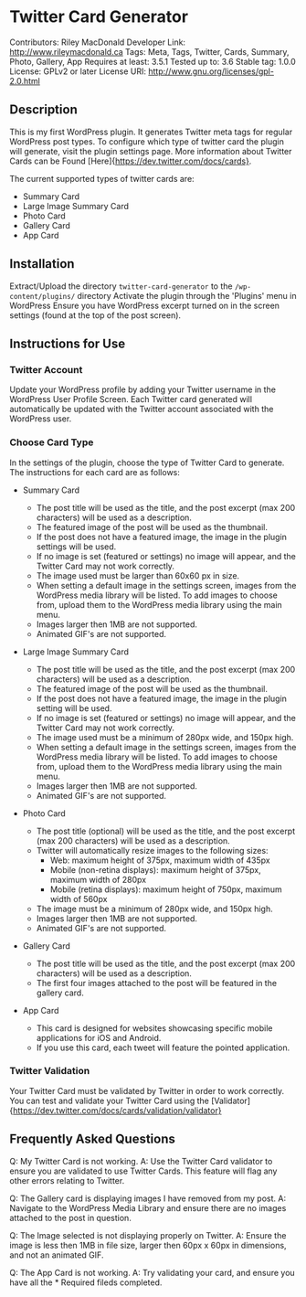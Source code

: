 # Twitter Card Generator #

Contributors: Riley MacDonald
Developer Link: http://www.rileymacdonald.ca
Tags: Meta, Tags, Twitter, Cards, Summary, Photo, Gallery, App
Requires at least: 3.5.1
Tested up to: 3.6
Stable tag: 1.0.0
License: GPLv2 or later
License URI: http://www.gnu.org/licenses/gpl-2.0.html

## Description ##

This is my first WordPress plugin. It generates Twitter meta tags for regular WordPress post types.
To configure which type of twitter card the plugin will generate, visit the plugin settings page.
More information about Twitter Cards can be Found [Here]{https://dev.twitter.com/docs/cards}.

The current supported types of twitter cards are:
- Summary Card
- Large Image Summary Card
- Photo Card
- Gallery Card
- App Card

## Installation ##


Extract/Upload the directory `twitter-card-generator` to the `/wp-content/plugins/` directory
Activate the plugin through the 'Plugins' menu in WordPress
Ensure you have WordPress excerpt turned on in the screen settings (found at the top of the post screen).

## Instructions for Use ##

### Twitter Account ###
Update your WordPress profile by adding your Twitter username in the WordPress User Profile Screen.
Each Twitter card generated will automatically be updated with the Twitter account associated with the WordPress user.

### Choose Card Type ###
In the settings of the plugin, choose the type of Twitter Card to generate.
The instructions for each card are as follows:

- Summary Card
	+ The post title will be used as the title, and the post excerpt (max 200 characters) will be used as a description.
	+ The featured image of the post will be used as the thumbnail.
	+ If the post does not have a featured image, the image in the plugin settings will be used.
	+ If no image is set (featured or settings) no image will appear, and the Twitter Card may not work correctly.
	+ The image used must be larger than 60x60 px in size.
	+ When setting a default image in the settings screen, images from the WordPress media library
		will be listed. To add images to choose from, upload them to the WordPress media library using the main menu.
	+ Images larger then 1MB are not supported.
	+ Animated GIF's are not supported.

- Large Image Summary Card
	+ The post title will be used as the title, and the post excerpt (max 200 characters) will be used as a description.
	+ The featured image of the post will be used as the thumbnail.
	+ If the post does not have a featured image, the image in the plugin setting will be used.
	+ If no image is set (featured or settings) no image will appear, and the Twitter Card may not work correctly.
	+ The image used must be a minimum of 280px wide, and 150px high.
	+ When setting a default image in the settings screen, images from the WordPress media library
	will be listed. To add images to choose from, upload them to the WordPress media library using the main menu.
	+ Images larger then 1MB are not supported.
	+ Animated GIF's are not supported.

- Photo Card
	+ The post title (optional) will be used as the title, and the post excerpt (max 200 characters) will be used as a description.
	+ Twitter will automatically resize images to the following sizes:
		- Web: maximum height of 375px, maximum width of 435px
		- Mobile (non-retina displays): maximum height of 375px, maximum width of 280px
		- Mobile (retina displays): maximum height of 750px, maximum width of 560px
	+ The image must be a minimum of 280px wide, and 150px high.
	+ Images larger then 1MB are not supported.
	+ Animated GIF's are not supported.

- Gallery Card
	+ The post title will be used as the title, and the post excerpt (max 200 characters) will be used as a description.
	+ The first four images attached to the post will be featured in the gallery card.

- App Card
	+ This card is designed for websites showcasing specific mobile applications for iOS and Android.
	+ If you use this card, each tweet will feature the pointed application.

### Twitter Validation ###
Your Twitter Card must be validated by Twitter in order to work correctly.
You can test and validate your Twitter Card using the [Validator]{https://dev.twitter.com/docs/cards/validation/validator}

## Frequently Asked Questions ##
Q: My Twitter Card is not working.
A: Use the Twitter Card validator to ensure you are validated to use Twitter Cards. This feature will flag any other errors relating 	to Twitter.

Q: The Gallery card is displaying images I have removed from my post.
A: Navigate to the WordPress Media Library and ensure there are no images attached to the post in question.

Q: The Image selected is not displaying properly on Twitter.
A: Ensure the image is less then 1MB in file size, larger then 60px x 60px in dimensions, and not an animated GIF.

Q: The App Card is not working.
A: Try validating your card, and ensure you have all the * Required fileds completed.